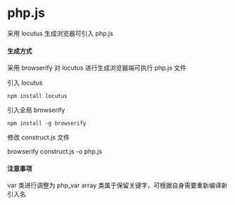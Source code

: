 # php.js
采用 locutus 生成浏览器可引入 php.js

#### 生成方式

采用 browserify 对 locutus 进行生成浏览器端可执行 php.js 文件

引入 locutus
```
npm install locutus
```

引入全局 browserify
```
npm install -g browserify
```

修改 construct.js 文件

browserify  construct.js -o php.js

#### 注意事项

  var 类进行调整为 php_var
  array 类属于保留关键字，可根据自身需要重新编译新引入名 
